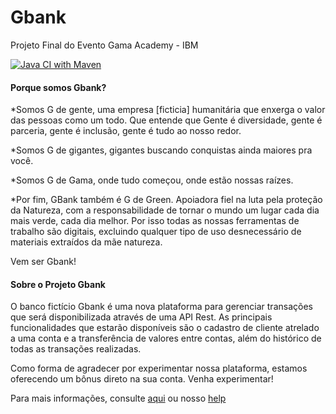 # Gbank
Projeto Final do Evento Gama Academy - IBM

[![Java CI with Maven](https://github.com/GBank-1/gbank/actions/workflows/maven.yml/badge.svg)](https://github.com/GBank-1/gbank/actions/workflows/maven.yml)


#### Porque somos Gbank? 

*Somos G de gente, uma empresa [ficticia] humanitária que enxerga o valor das pessoas como um todo. Que entende que Gente é diversidade, gente é parceria, gente é inclusão, 
gente é tudo ao nosso redor.


*Somos G de gigantes, gigantes buscando conquistas ainda maiores pra você.


*Somos G de Gama, onde tudo começou, onde estão nossas raízes.


*Por fim, GBank também é G de Green. Apoiadora fiel na luta pela proteção da Natureza, com a responsabilidade de tornar o mundo um lugar cada dia mais verde, cada dia melhor. Por isso todas as nossas ferramentas de trabalho são digitais, excluindo qualquer tipo de uso desnecessário de materiais extraídos da mãe natureza.


Vem ser Gbank!

#### Sobre o Projeto Gbank

O banco fictício Gbank é uma nova plataforma para gerenciar transações que será disponibilizada através de uma API Rest.
As principais funcionalidades que estarão disponíveis são o cadastro de cliente atrelado a uma conta e a transferência de valores entre contas, além do histórico de todas as transações realizadas.

Como forma de agradecer por experimentar nossa plataforma, estamos oferecendo um bônus direto na sua conta. Venha experimentar!

Para mais informações, consulte [aqui](https://gbank-1.github.io/gbank/) ou nosso [help](HELP.md)
